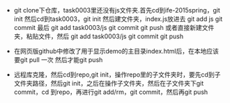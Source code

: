 * git clone下仓库，task0003里还没有js文件夹.首先cd到ife-2015spring，git init
   然后cd到task0003，git init
   然后建文件夹，index.js放进去
       git add js
   git commit
   最后
       git add task0003/js
   git commit
git push
或者直接新建文件夹，粘贴文件，然后
git add task0003/js
git commit
git push

* 在网页版github中修改了用于显示demo的主目录index.html后，在本地应该要git pull 一次
然后才能git push

* 远程库克隆，然后cd到repo,git init，操作repo里的子文件夹时，要先cd到子文件夹路径，然后git init，之后在操作子文件夹，然后在子文件夹下git commit，cd 到repo，再进行git add/rm，git commit，然后再git push

